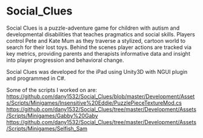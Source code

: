 # Social_Clues

Social Clues is a puzzle-adventure game for children with autism and developmental disabilities that teaches pragmatics and social skills. Players control Pete and Kate Mum as they traverse a stylized, cartoon world to search for their lost toys. Behind the scenes player actions are tracked via key metrics, providing parents and therapists informative data and insight into player progression and behavioral change.

Social Clues was developed for the iPad using Unity3D with NGUI plugin and programmed in C#. 

Some of the scripts I worked on are:
https://github.com/dany1532/Social_Clues/blob/master/Development/Assets/Scripts/Minigames/Insensitive%20Eddie/PuzzlePieceTextureMod.cs
https://github.com/dany1532/Social_Clues/tree/master/Development/Assets/Scripts/Minigames/Gabby%20Gaby
https://github.com/dany1532/Social_Clues/tree/master/Development/Assets/Scripts/Minigames/Selfish_Sam

